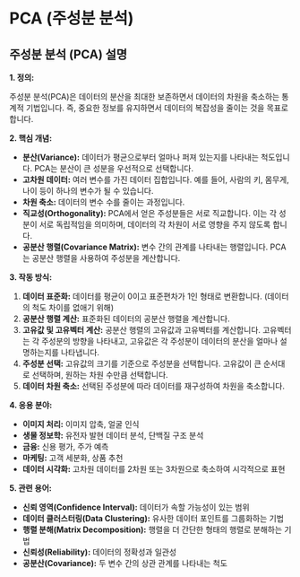 # PCA (주성분 분석)

## 주성분 분석 (PCA) 설명

**1. 정의:**

주성분 분석(PCA)은 데이터의 분산을 최대한 보존하면서 데이터의 차원을 축소하는 통계적 기법입니다. 즉, 중요한 정보를 유지하면서 데이터의 복잡성을 줄이는 것을 목표로 합니다.

**2. 핵심 개념:**

*   **분산(Variance):** 데이터가 평균으로부터 얼마나 퍼져 있는지를 나타내는 척도입니다. PCA는 분산이 큰 성분을 우선적으로 선택합니다.
*   **고차원 데이터:** 여러 변수를 가진 데이터 집합입니다. 예를 들어, 사람의 키, 몸무게, 나이 등이 하나의 변수가 될 수 있습니다.
*   **차원 축소:** 데이터의 변수 수를 줄이는 과정입니다.
*   **직교성(Orthogonality):** PCA에서 얻은 주성분들은 서로 직교합니다. 이는 각 성분이 서로 독립적임을 의미하며, 데이터의 각 차원이 서로 영향을 주지 않도록 합니다.
*   **공분산 행렬(Covariance Matrix):** 변수 간의 관계를 나타내는 행렬입니다. PCA는 공분산 행렬을 사용하여 주성분을 계산합니다.

**3. 작동 방식:**

1.  **데이터 표준화:** 데이터를 평균이 0이고 표준편차가 1인 형태로 변환합니다. (데이터의 척도 차이를 없애기 위해)
2.  **공분산 행렬 계산:** 표준화된 데이터의 공분산 행렬을 계산합니다.
3.  **고유값 및 고유벡터 계산:** 공분산 행렬의 고유값과 고유벡터를 계산합니다.  고유벡터는 각 주성분의 방향을 나타내고, 고유값은 각 주성분이 데이터의 분산을 얼마나 설명하는지를 나타냅니다.
4.  **주성분 선택:** 고유값의 크기를 기준으로 주성분을 선택합니다. 고유값이 큰 순서대로 선택하며, 원하는 차원 수만큼 선택합니다.
5.  **데이터 차원 축소:** 선택된 주성분에 따라 데이터를 재구성하여 차원을 축소합니다.

**4. 응용 분야:**

*   **이미지 처리:** 이미지 압축, 얼굴 인식
*   **생물 정보학:** 유전자 발현 데이터 분석, 단백질 구조 분석
*   **금융:** 신용 평가, 주가 예측
*   **마케팅:** 고객 세분화, 상품 추천
*   **데이터 시각화:** 고차원 데이터를 2차원 또는 3차원으로 축소하여 시각적으로 표현

**5. 관련 용어:**

*   **신뢰 영역(Confidence Interval):** 데이터가 속할 가능성이 있는 범위
*   **데이터 클러스터링(Data Clustering):** 유사한 데이터 포인트를 그룹화하는 기법
*   **행렬 분해(Matrix Decomposition):** 행렬을 더 간단한 형태의 행렬로 분해하는 기법
*   **신뢰성(Reliability):** 데이터의 정확성과 일관성
*   **공분산(Covariance):** 두 변수 간의 상관 관계를 나타내는 척도